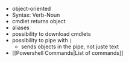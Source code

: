 - object-oriented
- Syntax: Verb-Noun
- cmdlet returns object
- aliases
- possibility to download cmdlets
- possibility to pipe with `|`
	- sends objects in the pipe, not juste text
- [[Powershell Commands|List of commands]]